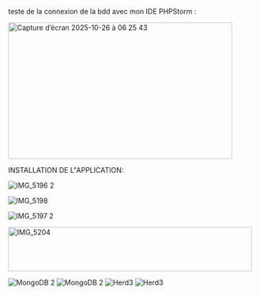 teste de la connexion de la bdd avec mon IDE PHPStorm :


<img width="453" height="277" alt="Capture d’écran 2025-10-26 à 06 25 43" src="https://github.com/user-attachments/assets/172faa3a-d327-4d14-bfc3-64d434654ea8" />


INSTALLATION DE L"APPLICATION:


![IMG_5196 2](https://github.com/user-attachments/assets/c72b8c33-cb68-4064-911c-0851f746bd49)

![IMG_5198](https://github.com/user-attachments/assets/481099ed-2746-4502-96c0-85265c66fcec)


![IMG_5197 2](https://github.com/user-attachments/assets/b48a5773-c5a8-4ffa-97ca-f00de32dcb02)

<img width="493" height="90" alt="IMG_5204" src="https://github.com/user-attachments/assets/61535f4f-0684-4056-86e6-6875750c5672" />

![MongoDB 2](https://github.com/user-attachments/assets/29deda86-3f6a-439d-8f44-b782f2e55a02)
![MongoDB 2](https://github.com/user-attachments/assets/644222bb-7b61-421f-b794-6b0a50936fc4)
![Herd3](https://github.com/user-attachments/assets/e321ec7d-6474-4486-8beb-751cfa6e8ec3)
![Herd3](https://github.com/user-attachments/assets/428db961-1a6e-4879-a4bf-f9b23e7cc672)
